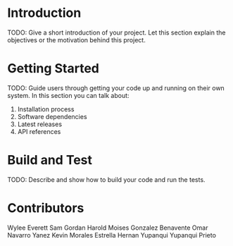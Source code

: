 # Introduction 
TODO: Give a short introduction of your project. Let this section explain the objectives or the motivation behind this project. 

# Getting Started
TODO: Guide users through getting your code up and running on their own system. In this section you can talk about:
1.	Installation process
2.	Software dependencies
3.	Latest releases
4.	API references

# Build and Test
TODO: Describe and show how to build your code and run the tests. 

# Contributors
Wylee Everett
Sam Gordan
Harold Moises Gonzalez Benavente
Omar Navarro Yanez
Kevin Morales Estrella
Hernan Yupanqui Yupanqui Prieto